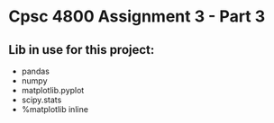 # Cpsc 4800 Assignment 3 - Part 3

## Lib in use for this project:
- pandas
- numpy
- matplotlib.pyplot
- scipy.stats
- %matplotlib inline


